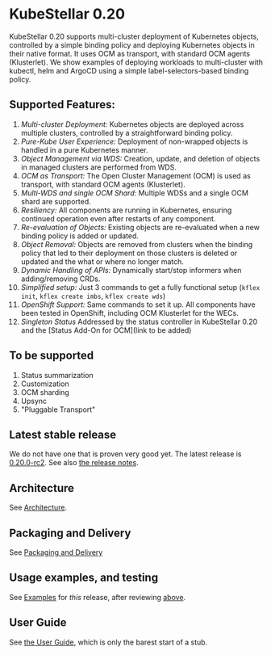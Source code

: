 # KubeStellar 0.20

KubeStellar 0.20  supports multi-cluster deployment of Kubernetes objects, controlled by a 
simple binding policy and deploying Kubernetes objects in their native format.  It uses OCM as 
transport, with standard OCM agents (Klusterlet). We show examples of deploying workloads to 
multi-cluster with kubectl, helm and ArgoCD using a simple label-selectors-based binding policy.


## Supported Features:

1. *Multi-cluster Deployment:* Kubernetes objects are deployed across multiple clusters, controlled by a 
straightforward binding policy.
2. *Pure-Kube User Experience:* Deployment of non-wrapped objects is handled in a pure Kubernetes manner.
3. *Object Management via WDS:* Creation, update, and deletion of objects in managed clusters are performed from WDS.
4. *OCM as Transport:* The Open Cluster Management (OCM) is used as transport, with standard OCM agents (Klusterlet).
5. *Multi-WDS and single OCM Shard:* Multiple WDSs and a single OCM shard are supported.
6. *Resiliency:* All components are running in Kubernetes, ensuring continued operation even after restarts of any component.
7. *Re-evaluation of Objects:* Existing objects are re-evaluated when a new binding policy is added or updated.
8. *Object Removal:* Objects are removed from clusters when the binding policy that led to their deployment on
 those clusters is deleted or updated and the what or where no longer match.
9. *Dynamic Handling of APIs:* Dynamically start/stop informers when adding/removing CRDs.
10. *Simplified setup:* Just 3 commands to get a fully functional setup (`kflex init`, `kflex create imbs`, `kflex create wds`)
11. *OpenShift Support:* Same commands to set it up. All components have been tested in OpenShift, 
including OCM Klusterlet for the WECs.
12. *Singleton Status* Addressed by the status controller in KubeStellar 0.20 and the [Status Add-On for OCM](link to be added)

## To be supported

1. Status summarization
2. Customization
3. OCM sharding
4. Upsync
5. "Pluggable Transport" 

## Latest stable release

We do not have one that is proven very good yet.
The latest release is [0.20.0-rc2](../../../../v0.20.0-rc2).
See also [the release notes](release-notes.md).

## Architecture

See [Architecture](architecture.md).

## Packaging and Delivery

See [Packaging and Delivery](packaging.md)

## Usage examples, and testing

See [Examples](examples.md) for _this_ release, after reviewing [above](#latest-stable-release).

## User Guide

See [the User Guide](user-guide.md), which is only the barest start of a stub.
